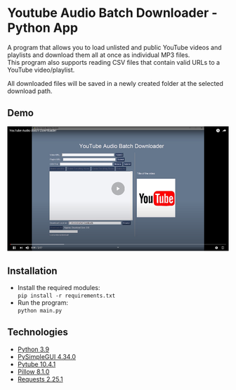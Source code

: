 # Youtube Audio Batch Downloader - Python App
 A program that allows you to load unlisted and public YouTube videos and playlists 
 and download them all at once as individual MP3 files.  
 This program also supports reading CSV files that contain valid URLs to a YouTube 
 video/playlist.  
   
 All downloaded files will be saved in a newly created folder at the selected download
 path.
 
  ## Demo
   [![Demo of App](./img/sample.png)](https://www.youtube.com/watch?v=06AuU30kRA4)
  ## Installation 
  * Install the required modules:  
    ```pip install -r requirements.txt```  
  * Run the program:  
   ```python main.py```

  
  ## Technologies
  * [Python 3.9](https://www.python.org/)
  * [PySimpleGUI 4.34.0](https://pypi.org/project/PySimpleGUI/)
  * [Pytube 10.4.1](https://python-pytube.readthedocs.io/en/latest/)
  * [Pillow 8.1.0](https://pillow.readthedocs.io/en/stable/) 
  * [Requests 2.25.1](https://requests.readthedocs.io/en/master/)
   